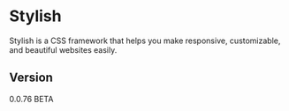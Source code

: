 # Stylish
Stylish is a CSS framework that helps you make responsive, customizable, and beautiful websites easily.

## Version 
0.0.76 BETA